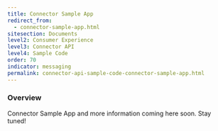 ```yaml
---
title: Connector Sample App
redirect_from:
  - connector-sample-app.html
sitesection: Documents
level2: Consumer Experience
level3: Connector API
level4: Sample Code
order: 70
indicator: messaging
permalink: connector-api-sample-code-connector-sample-app.html
---
```


### Overview

Connector Sample App and more information coming here soon. Stay tuned!
